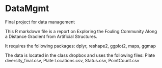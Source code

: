 # DataMgmt
Final project for data management

This R markdown file is a report on Exploring the Fouling Community Along a Distance Gradient from Artificial Structures.

It requires the following packages: dplyr, reshape2, ggplot2, maps, ggmap

The data is located in the class dropbox and uses the following files: Plate diversity_final.csv, Plate Locations.csv, Status.csv, PointCount.csv

